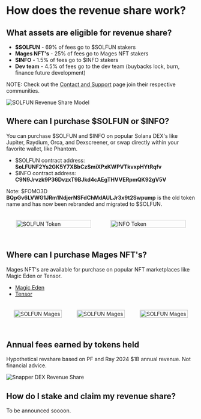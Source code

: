 # How does the revenue share work?

## What assets are eligible for revenue share?

- **$SOLFUN** - 69% of fees go to $SOLFUN stakers
- **Mages NFT's** - 25% of fees go to Mages NFT stakers
- **$INFO** - 1.5% of fees go to $INFO stakers
- **Dev team** - 4.5% of fees go to the dev team (buybacks lock, burn, finance future development)

NOTE: Check out the [Contact and Support](../contact-and-support) page join their respective communities.

![SOLFUN Revenue Share Model](/assets/solfun-revshare.png)

## Where can I purchase $SOLFUN or $INFO?

You can purchase $SOLFUN and $INFO on popular Solana DEX's like Jupiter, Raydium, Orca, and Dexscreener, or swap directly within your favorite wallet, like Phantom.

- $SOLFUN contract address: **SoLFUNF2Ys2GK5Y7XBbCzSmiXPxKWPVTkvxpHYtRqfv**
- $INFO contract address: **C9N9Jrvzk9P36DvzxT9BJkd4cAEgTHVVERpmQK92gV5V**

Note: $FOMO3D **BQpGv6LVWG1JRm1NdjerNSFdChMdAULJr3x9t2Swpump** is the old token name and has now been rebranded and migrated to $SOLFUN.

<style>
  .flex--token-container {
    display: flex;
    justify-content: center;
    width: 100%;
    max-width: 100%;
    background: transparent;
    border: none;
  }
  .flex-token-cell {
    display: flex;
    flex-direction: column;
    align-items: center;
    width: 50%;
    padding: 20px;
    box-sizing: border-box;
  }
  .flex-token-cell img {
    max-width: 200px;
    width: 100%;
    margin-bottom: 10px;
  }
</style>
<div class="flex--token-container">
  <div class="flex-token-cell">
      <img src="/assets/solfun-snapper-logo-green-on-black.png" alt="SOLFUN Token">
  </div>
  <div class="flex-token-cell">
      <img src="/assets/tokens/icon-info.jpg" alt="INFO Token">
  </div>
</div>

## Where can I purchase Mages NFT's?

Mages NFT's are available for purchase on popular NFT marketplaces like Magic Eden or Tensor.

- [Magic Eden](https://magiceden.io/marketplace/mages)
- [Tensor](https://www.tensor.trade/trade/mages)

<style>
  .flex-container {
    display: flex;
    justify-content: space-around;
    width: 100%;
    max-width: 100%;
    background: transparent;
    border: none;
  }
  .flex-cell {
    display: flex;
    flex-direction: column;
    align-items: center;
    width: 33.33%;
    padding: 20px;
    box-sizing: border-box;
  }
  .flex-cell img {
    max-width: 200px;
    width: 100%;
    margin-bottom: 10px;
  }
</style>
<div class="flex-container">
  <div class="flex-cell">
      <img src="/assets/mages/mages65.png" alt="SOLFUN Mages">
  </div>
  <div class="flex-cell">
      <img src="/assets/mages/mages105.png" alt="SOLFUN Mages">
  </div>
    <div class="flex-cell">
      <img src="/assets/mages/mages190.png" alt="SOLFUN Mages">
  </div>
</div>

## Annual fees earned by tokens held

Hypothetical revshare based on PF and Ray 2024 $1B annual revenue. Not financial advice.

![Snapper DEX Revenue Share](/assets/solfun-revenue-table.png)

## How do I stake and claim my revenue share?

To be announced soooon.